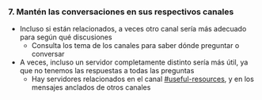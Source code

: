 ### 7. Mantén las conversaciones en sus respectivos canales

- Incluso si están relacionados, a veces otro canal sería más adecuado para según qué discusiones
   - Consulta los tema de los canales para saber dónde preguntar o conversar
- A veces, incluso un servidor completamente distinto sería más útil, ya que no tenemos las respuestas a todas las preguntas
   - Hay servidores relacionados en el canal [#useful-resources](https://discord.com/channels/283769550611152897/638041441079263283), y en los mensajes anclados de otros canales
